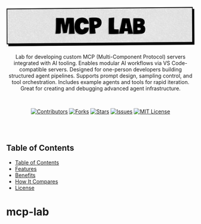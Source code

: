 <p align="center">
   <img src="https://raw.githubusercontent.com/harehimself/mcp-lab/master/mcp-lab.png">
</p>

<p align="center">
   Lab for developing custom MCP (Multi-Component Protocol) servers integrated with AI tooling. Enables modular AI workflows via VS Code-compatible servers. Designed for one-person developers building structured agent pipelines. Supports prompt design, sampling control, and tool orchestration. Includes example agents and tools for rapid iteration. Great for creating and debugging advanced agent infrastructure.
</p>
<br>

<p align="center">
  <a href="https://github.com/harehimself/mcp-lab/graphs/contributors">
    <img src="https://img.shields.io/github/contributors/harehimself/mcp-lab" alt="Contributors"></a>
  <a href="https://github.com/harehimself/mcp-lab/network/members">
    <img src="https://img.shields.io/github/forks/harehimself/mcp-lab" alt="Forks"></a>
  <a href="https://github.com/harehimself/mcp-lab/stargazers">
    <img src="https://img.shields.io/github/stars/harehimself/mcp-lab" alt="Stars"></a>
  <a href="https://github.com/harehimself/mcp-lab/issues">
    <img src="https://img.shields.io/github/issues/harehimself/mcp-lab" alt="Issues"></a>
  <a href="https://github.com/harehimself/mcp-lab/blob/main/LICENSE">
    <img src="https://img.shields.io/github/license/harehimself/mcp-lab" alt="MIT License"></a>
</p>

<br><br>

## Table of Contents
- [Table of Contents](#table-of-contents)
- [Features](#features)
- [Benefits](#benefits)
- [How It Compares](#how-it-compares)
- [License](#license)

# mcp-lab
